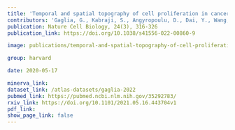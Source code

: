 ```yaml
---
title: 'Temporal and spatial topography of cell proliferation in cancer.'
contributors: 'Gaglia, G., Kabraji, S., Angyropoulu, D., Dai, Y., Wang, S., Bergholz, J., Coy, S., Lin, J.-R., ... Santagata, P. (2022).'
publication: Nature Cell Biology, 24(3), 316-326
publication_link: https://doi.org/10.1038/s41556-022-00860-9

image: publications/temporal-and-spatial-topography-of-cell-proliferation-in-cancer_v2.png

group: harvard

date: 2020-05-17

minerva_link:
dataset_link: /atlas-datasets/gaglia-2022
pubmed_link: https://pubmed.ncbi.nlm.nih.gov/35292783/
rxiv_link: https://doi.org/10.1101/2021.05.16.443704v1
pdf_link:
show_page_link: false
---
```

